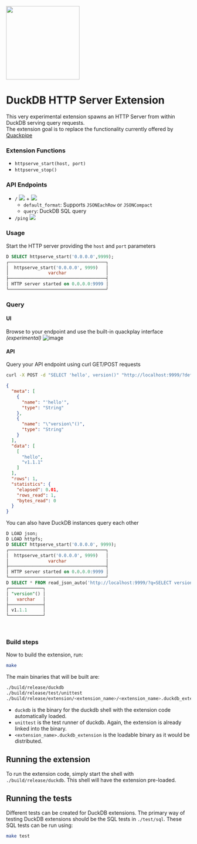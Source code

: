 <img src="https://github.com/user-attachments/assets/35bfded5-3f21-46b5-91f7-014f5a09fac3" width=200 />

# DuckDB HTTP Server Extension
This very experimental extension spawns an HTTP Server from within DuckDB serving query requests.<br>
The extension goal is to replace the functionality currently offered by [Quackpipe](https://github.com/metrico/quackpipe)


### Extension Functions
- `httpserve_start(host, port)`
- `httpserve_stop()`

### API Endpoints
- `/` <img src="https://img.shields.io/badge/GET-GREEN"> + <img src="https://img.shields.io/badge/POST-GREEN"/>
  - `default_format`: Supports `JSONEachRow` or `JSONCompact`
  - `query`: DuckDB SQL query
- `/ping` <img src="https://img.shields.io/badge/GET-GREEN">

### Usage
Start the HTTP server providing the `host` and `port` parameters
```sql
D SELECT httpserve_start('0.0.0.0',9999);
┌─────────────────────────────────────┐
│  httpserve_start('0.0.0.0', 9999)   │
│               varchar               │
├─────────────────────────────────────┤
│ HTTP server started on 0.0.0.0:9999 │
└─────────────────────────────────────┘
```

### Query
#### UI
Browse to your endpoint and use the built-in quackplay interface _(experimental)_
![image](https://github.com/user-attachments/assets/0ee751d0-7360-4d3d-949d-3fb930634ebd)

#### API
Query your API endpoint using curl GET/POST requests

```bash
curl -X POST -d "SELECT 'hello', version()" "http://localhost:9999/?default_format=JSONCompact
```
```json
{
  "meta": [
    {
      "name": "'hello'",
      "type": "String"
    },
    {
      "name": "\"version\"()",
      "type": "String"
    }
  ],
  "data": [
    [
      "hello",
      "v1.1.1"
    ]
  ],
  "rows": 1,
  "statistics": {
    "elapsed": 0.01,
    "rows_read": 1,
    "bytes_read": 0
  }
}
```

You can also have DuckDB instances query each other

```sql
D LOAD json;
D LOAD httpfs;
D SELECT httpserve_start('0.0.0.0', 9999);
┌─────────────────────────────────────┐
│  httpserve_start('0.0.0.0', 9999)   │
│               varchar               │
├─────────────────────────────────────┤
│ HTTP server started on 0.0.0.0:9999 │
└─────────────────────────────────────┘
D SELECT * FROM read_json_auto('http://localhost:9999/?q=SELECT version()');
┌─────────────┐
│ "version"() │
│   varchar   │
├─────────────┤
│ v1.1.1      │
└─────────────┘
```

<br>


### Build steps
Now to build the extension, run:
```sh
make
```
The main binaries that will be built are:
```sh
./build/release/duckdb
./build/release/test/unittest
./build/release/extension/<extension_name>/<extension_name>.duckdb_extension
```
- `duckdb` is the binary for the duckdb shell with the extension code automatically loaded. 
- `unittest` is the test runner of duckdb. Again, the extension is already linked into the binary.
- `<extension_name>.duckdb_extension` is the loadable binary as it would be distributed.

## Running the extension
To run the extension code, simply start the shell with `./build/release/duckdb`. This shell will have the extension pre-loaded.  

## Running the tests
Different tests can be created for DuckDB extensions. The primary way of testing DuckDB extensions should be the SQL tests in `./test/sql`. These SQL tests can be run using:
```sh
make test
```
